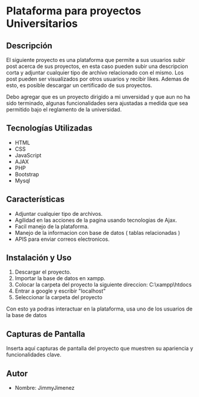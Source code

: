 # Plataforma para proyectos Universitarios

## Descripción

El siguiente proyecto es una plataforma que permite a sus usuarios subir post acerca de sus proyectos, en esta caso pueden subir una descripcion corta y adjuntar cualquier tipo de archivo relacionado con el mismo. Los post pueden ser visualizados por otros usuarios y recibir likes. 
Ademas de esto, es posible descargar un certificado de sus proyectos.

Debo agregar que es un proyecto dirigido a mi unversidad y que aun no ha sido terminado, algunas funcionalidades sera ajustadas a medida que sea permitido bajo el reglamento de la universidad.

## Tecnologías Utilizadas

- HTML
- CSS
- JavaScript
- AJAX
- PHP
- Bootstrap
- Mysql

## Características

- Adjuntar cualquier tipo de archivos.
- Agilidad en las acciones de la pagina usando tecnologias de Ajax.
- Facil manejo de la plataforma.
- Manejo de la informacion con base de datos ( tablas relacionadas )
- APIS para enviar correos electronicos.

## Instalación y Uso

1. Descargar el proyecto.
2. Importar la base de datos en xampp.
3.  Colocar la carpeta del proyecto la siguiente direccion: C:\xampp\htdocs
4.  Entrar a google y escribir "localhost"
5. Seleccionar la carpeta del proyecto

Con esto ya podras interactuar en la plataforma, usa uno de los usuarios de la base de datos

## Capturas de Pantalla

Inserta aquí capturas de pantalla del proyecto que muestren su apariencia y funcionalidades clave.


## Autor
- Nombre: JimmyJimenez






